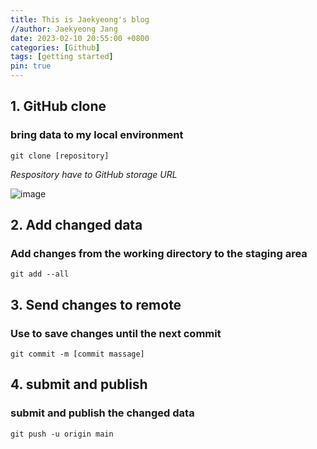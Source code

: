 ```yaml
---
title: This is Jaekyeong's blog
//author: Jaekyeong Jang
date: 2023-02-10 20:55:00 +0800
categories: [Github]
tags: [getting started]
pin: true
---
```



## 1. GitHub clone

### bring data to my local environment 
    
    git clone [repository]

 _Respository have to GitHub storage URL_ 

![image](https://user-images.githubusercontent.com/96701717/218189551-2d31685d-15f9-469d-ab89-8942701fe848.png)


## 2. Add changed data

### Add changes from the working directory to the staging area

```console
git add --all
```


## 3. Send changes to remote
### Use to save changes until the next commit
```console
git commit -m [commit massage]
```

## 4. submit and publish

### submit and publish the changed data
```console
git push -u origin main
```

    
